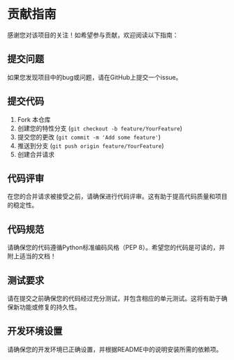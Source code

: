 # 贡献指南

感谢您对该项目的关注！如希望参与贡献，欢迎阅读以下指南：

## 提交问题
如果您发现项目中的bug或问题，请在GitHub上提交一个issue。

## 提交代码
1. Fork 本仓库
2. 创建您的特性分支 (`git checkout -b feature/YourFeature`)
3. 提交您的更改 (`git commit -m 'Add some feature'`)
4. 推送到分支 (`git push origin feature/YourFeature`)
5. 创建合并请求

## 代码评审
在您的合并请求被接受之前，请确保进行代码评审。这有助于提高代码质量和项目的稳定性。

## 代码规范
请确保您的代码遵循Python标准编码风格（PEP 8）。希望您的代码是可读的，并附上适当的文档！

## 测试要求
请在提交之前确保您的代码经过充分测试，并包含相应的单元测试。这将有助于确保新功能或修复的持久性。

## 开发环境设置
请确保您的开发环境已正确设置，并根据README中的说明安装所需的依赖项。